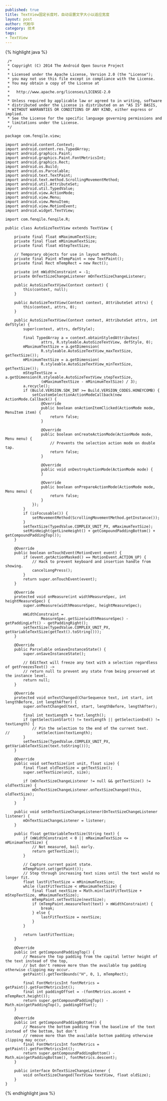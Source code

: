 ```yaml
---
published: true
title: TextView固定长度时，自动设置文字大小以适应宽度
layout: post
author: 代盼华
category: 技术
tags: 
- TextView
---
```




{% highlight java %}

	 /*
	 * Copyright (C) 2014 The Android Open Source Project
	 *
	 * Licensed under the Apache License, Version 2.0 (the "License");
	 * you may not use this file except in compliance with the License.
	 * You may obtain a copy of the License at
	 *
	 *   http://www.apache.org/licenses/LICENSE-2.0
	 *
	 * Unless required by applicable law or agreed to in writing, software
	 * distributed under the License is distributed on an "AS IS" BASIS,
	 * WITHOUT WARRANTIES OR CONDITIONS OF ANY KIND, either express or implied.
	 * See the License for the specific language governing permissions and
	 * limitations under the License.
	 */
	
	package com.fenqile.view;
	
	import android.content.Context;
	import android.content.res.TypedArray;
	import android.graphics.Paint;
	import android.graphics.Paint.FontMetricsInt;
	import android.graphics.Rect;
	import android.os.Build;
	import android.os.Parcelable;
	import android.text.TextPaint;
	import android.text.method.ScrollingMovementMethod;
	import android.util.AttributeSet;
	import android.util.TypedValue;
	import android.view.ActionMode;
	import android.view.Menu;
	import android.view.MenuItem;
	import android.view.MotionEvent;
	import android.widget.TextView;
	
	import com.fenqile.fenqile.R;
	
	public class AutoSizeTextView extends TextView {
	
	    private final float mMaximumTextSize;
	    private final float mMinimumTextSize;
	    private final float mStepTextSize;
	
	    // Temporary objects for use in layout methods.
	    private final Paint mTempPaint = new TextPaint();
	    private final Rect mTempRect = new Rect();
	
	    private int mWidthConstraint = -1;
	    private OnTextSizeChangeListener mOnTextSizeChangeListener;
	
	    public AutoSizeTextView(Context context) {
	        this(context, null);
	    }
	
	    public AutoSizeTextView(Context context, AttributeSet attrs) {
	        this(context, attrs, 0);
	    }
	
	    public AutoSizeTextView(Context context, AttributeSet attrs, int defStyle) {
	        super(context, attrs, defStyle);
	
	        final TypedArray a = context.obtainStyledAttributes(
	                attrs, R.styleable.AutoSizeTextView, defStyle, 0);
	        mMaximumTextSize = a.getDimension(
	                R.styleable.AutoSizeTextView_maxTextSize, getTextSize());
	        mMinimumTextSize = a.getDimension(
	                R.styleable.AutoSizeTextView_minTextSize, getTextSize());
	        mStepTextSize = a.getDimension(R.styleable.AutoSizeTextView_stepTextSize,
	                (mMaximumTextSize - mMinimumTextSize) / 3);
	        a.recycle();
	        if (Build.VERSION.SDK_INT >= Build.VERSION_CODES.HONEYCOMB) {
	            setCustomSelectionActionModeCallback(new ActionMode.Callback() {
	                @Override
	                public boolean onActionItemClicked(ActionMode mode, MenuItem item) {
	                    return false;
	                }
	
	                @Override
	                public boolean onCreateActionMode(ActionMode mode, Menu menu) {
	                    // Prevents the selection action mode on double tap.
	                    return false;
	                }
	
	                @Override
	                public void onDestroyActionMode(ActionMode mode) {
	                }
	
	                @Override
	                public boolean onPrepareActionMode(ActionMode mode, Menu menu) {
	                    return false;
	                }
	            });
	        }
	        if (isFocusable()) {
	            setMovementMethod(ScrollingMovementMethod.getInstance());
	        }
	        setTextSize(TypedValue.COMPLEX_UNIT_PX, mMaximumTextSize);
	        setMinHeight(getLineHeight() + getCompoundPaddingBottom() + getCompoundPaddingTop());
	    }
	
	    @Override
	    public boolean onTouchEvent(MotionEvent event) {
	        if (event.getActionMasked() == MotionEvent.ACTION_UP) {
	            // Hack to prevent keyboard and insertion handle from showing.
	            cancelLongPress();
	        }
	        return super.onTouchEvent(event);
	    }
	
	    @Override
	    protected void onMeasure(int widthMeasureSpec, int heightMeasureSpec) {
	        super.onMeasure(widthMeasureSpec, heightMeasureSpec);
	
	        mWidthConstraint =
	                MeasureSpec.getSize(widthMeasureSpec) - getPaddingLeft() - getPaddingRight();
	        setTextSize(TypedValue.COMPLEX_UNIT_PX, getVariableTextSize(getText().toString()));
	    }
	
	    @Override
	    public Parcelable onSaveInstanceState() {
	        super.onSaveInstanceState();
	
	        // EditText will freeze any text with a selection regardless of getFreezesText() ->
	        // return null to prevent any state from being preserved at the instance level.
	        return null;
	    }
	
	    @Override
	    protected void onTextChanged(CharSequence text, int start, int lengthBefore, int lengthAfter) {
	        super.onTextChanged(text, start, lengthBefore, lengthAfter);
	
	        final int textLength = text.length();
	        if (getSelectionStart() != textLength || getSelectionEnd() != textLength) {
	            // Pin the selection to the end of the current text.
	//            setSelection(textLength);
	        }
	        setTextSize(TypedValue.COMPLEX_UNIT_PX, getVariableTextSize(text.toString()));
	    }
	
	    @Override
	    public void setTextSize(int unit, float size) {
	        final float oldTextSize = getTextSize();
	        super.setTextSize(unit, size);
	
	        if (mOnTextSizeChangeListener != null && getTextSize() != oldTextSize) {
	            mOnTextSizeChangeListener.onTextSizeChanged(this, oldTextSize);
	        }
	    }
	
	    public void setOnTextSizeChangeListener(OnTextSizeChangeListener listener) {
	        mOnTextSizeChangeListener = listener;
	    }
	
	    public float getVariableTextSize(String text) {
	        if (mWidthConstraint < 0 || mMaximumTextSize <= mMinimumTextSize) {
	            // Not measured, bail early.
	            return getTextSize();
	        }
	
	        // Capture current paint state.
	        mTempPaint.set(getPaint());
	        // Step through increasing text sizes until the text would no longer fit.
	        float lastFitTextSize = mMinimumTextSize;
	        while (lastFitTextSize < mMaximumTextSize) {
	            final float nextSize = Math.min(lastFitTextSize + mStepTextSize, mMaximumTextSize);
	            mTempPaint.setTextSize(nextSize);
	            if (mTempPaint.measureText(text) > mWidthConstraint) {
	                break;
	            } else {
	                lastFitTextSize = nextSize;
	            }
	        }
	
	        return lastFitTextSize;
	    }
	
	    @Override
	    public int getCompoundPaddingTop() {
	        // Measure the top padding from the capital letter height of the text instead of the top,
	        // but don't remove more than the available top padding otherwise clipping may occur.
	        getPaint().getTextBounds("H", 0, 1, mTempRect);
	
	        final FontMetricsInt fontMetrics = getPaint().getFontMetricsInt();
	        final int paddingOffset = -(fontMetrics.ascent + mTempRect.height());
	        return super.getCompoundPaddingTop() - Math.min(getPaddingTop(), paddingOffset);
	    }
	
	    @Override
	    public int getCompoundPaddingBottom() {
	        // Measure the bottom padding from the baseline of the text instead of the bottom, but don't
	        // remove more than the available bottom padding otherwise clipping may occur.
	        final FontMetricsInt fontMetrics = getPaint().getFontMetricsInt();
	        return super.getCompoundPaddingBottom() - Math.min(getPaddingBottom(), fontMetrics.descent);
	    }
	
	    public interface OnTextSizeChangeListener {
	        void onTextSizeChanged(TextView textView, float oldSize);
	    }
	}

{% endhighlight java %}

